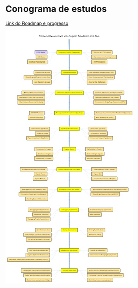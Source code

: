 
# Conograma de estudos </strong> 

[Link do Roadmap e progresso](https://roadmap.sh/r/frontend-development-with-angular-typescript-and-java)


<img src="/static/roadmap.jpg" alt="roadmanp de estudo" />

